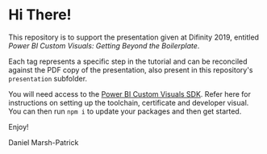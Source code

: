 # Hi There!

This repository is to support the presentation given at Difinity 2019, entitled *Power BI Custom Visuals: Getting Beyond the Boilerplate*.

Each tag represents a specific step in the tutorial and can be reconciled against the PDF copy of the presentation, also present in this repository's `presentation` subfolder.

You will need access to the [Power BI Custom Visuals SDK](https://microsoft.github.io/PowerBI-visuals/docs/step-by-step-lab/developing-a-power-bi-custom-visual/). Refer here for instructions on setting up the toolchain, certificate and developer visual. You can then run `npm i` to update your packages and then get started.

Enjoy!

Daniel Marsh-Patrick
